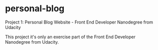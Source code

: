 # personal-blog
Project 1: Personal Blog Website - Front End Developer Nanodegree from Udacity

This project it's only an exercise part of the Front End Developer Nanodegree from Udacity.